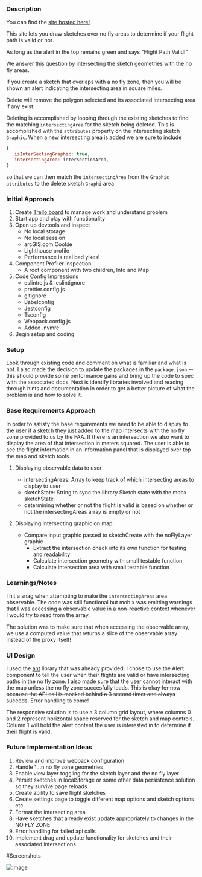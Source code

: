### Description

You can find the [site hosted here!](https://hyjeko.github.io/build/)

This site lets you draw sketches over no fly areas to determine if your flight path is valid or not.

As long as the alert in the top remains green and says "Flight Path Valid!"

We answer this question by intersecting the sketch geometries with the no fly areas.

If you create a sketch that overlaps with a no fly zone, then you will be shown an alert indicating the intersecting area in square miles.

Delete will remove the polygon selected and its associated intersecting area if any exist.

Deleting is accomplished by looping through the existing sketches to find the matching `intersectingArea` for the sketch being deleted. This is accomplished with the `attributes` property on the intersecting sketch `Graphic`. When a new intersecting area is added we are sure to include
```js
{
   isInterSectingGraphic: true,
   intersectingArea: intersectionArea,
}
```
so that we can then match the `intersectingArea` from the `Graphic` `attributes` to the delete sketch `Graphi` area

### Initial Approach

1. Create [Trello board](https://trello.com/b/xif1cI8h/airspace-link-coding-challenge) to manage work and understand problem
2. Start app and play with functionality
3. Open up devtools and inspect
   - No local storage
   - No local session
   - arcGIS.com Cookie
   - Lighthouse profile
   - Performance is real bad yikes!
4. Component Profiler Inspection
   - A root component with two children, Info and Map
5. Code Config Impressions
   - eslintrc.js & .eslintignore
   - prettier.config.js
   - gitignore
   - Babelconfig
   - Jestconfig
   - Tsconfig
   - Webpack.config.js
   - Added .nvmrc
6. Begin setup and coding

### Setup

Look through existing code and comment on what is familiar and what is not. I also made the decision to update the packages in the `package.json` -- this should provide some performance gains and bring up the code to spec with the associated docs. Next is identify libraries involved and reading through hints and documentation in order to get a better picture of what the problem is and how to solve it.

### Base Requirements Approach

In order to satisfy the base requirements we need to be able to display to the user if a sketch they just added to the map intersects with the no fly zone provided to us by the FAA. If there is an intersection we also want to display the area of that intersection in meters squared. The user is able to see the flight information in an information panel that is displayed over top the map and sketch tools.

1. Displaying observable data to user

   - intersectingAreas: Array to keep track of which intersecting areas to display to user
   - sketchState: String to sync the library Sketch state with the mobx sketchState
   - determining whether or not the flight is valid is based on whether or not the intersectingAreas array is empty or not

2. Displaying intersecting graphic on map
   - Compare input graphic passed to sketchCreate with the noFlyLayer graphic
     - Extract the intersection check into its own function for testing and readability
     - Calculate intersection geometry with small testable function
     - Calculate intersection area with small testable function

### Learnings/Notes

I hit a snag when attempting to make the `intersectingAreas` area observable. The code was still functional but mob x was emitting warnings that I was accessing a observable value in a non-reactive context whenever I would try to read from the array.

The solution was to make sure that when accessing the observable array, we use a computed value that returns a slice of the observable array instead of the proxy itself!

### UI Design

I used the [ant](https://ant.design/components/overview/) library that was already provided. I chose to use the Alert component to tell the user when their flights are valid or have intersecting paths in the no fly zone. I also made sure that the user cannot interact with the map unless the no fly zone succesfully loads. ~~This is okay for now because the API call is mocked behind a 3 second timer and always suceeds.~~ Error handling to come!

The responsive solution is to use a 3 column grid layout, where columns 0 and 2 represent horizontal space reserved for the sketch and map controls. Column 1 will hold the alert content the user is interested in to determine if their flight is valid.

### Future Implementation Ideas

1. Review and improve webpack configuration
2. Handle 1...n no fly zone geometries
3. Enable view layer toggling for the sketch layer and the no fly layer
4. Persist sketches in localStorage or some other data persistence solution so they survive page reloads
5. Create ability to save flight sketches
6. Create settings page to toggle different map options and sketch options etc.
7. Format the intersecting area
8. Have sketches that already exist update appropriately to changes in the NO FLY ZONE
9. Error handling for failed api calls
10. Implement drag and update functionality for sketches and their associated intersections

#Screenshots

![image](https://user-images.githubusercontent.com/6778101/178548542-dee881df-b043-40f0-ac86-720f37e0edeb.png)
